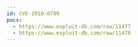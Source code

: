 ```yaml
---
id: CVE-2010-0709
pocs:
  - https://www.exploit-db.com/raw/11477
  - https://www.exploit-db.com/raw/11478
---
```

